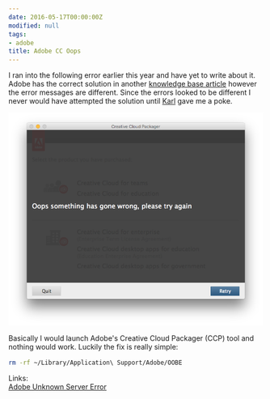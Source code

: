 ```yaml
---
date: 2016-05-17T00:00:00Z
modified: null
tags:
- adobe
title: Adobe CC Oops
---
```


I ran into the following error earlier this year and have yet to write about it. Adobe has the correct solution in another [knowledge base article](https://helpx.adobe.com/creative-cloud/kb/unknown-server-error-launching-cc.html) however the error messages are different. Since the errors looked to be different I never would have attempted the solution until [Karl](https://twitter.com/Adobe_ITToolkit) gave me a poke.

![](/images/2016-05-17/adobecc_oops.png)

Basically I would launch Adobe's Creative Cloud Packager (CCP) tool and nothing would work. Luckily the fix is really simple:

```bash
rm -rf ~/Library/Application\ Support/Adobe/OOBE
```

Links:  
[Adobe Unknown Server Error](https://helpx.adobe.com/creative-cloud/kb/unknown-server-error-launching-cc.html)
